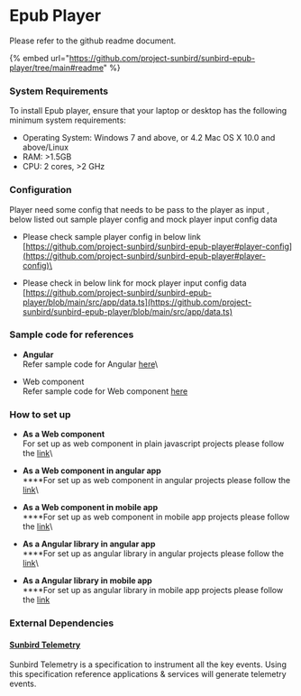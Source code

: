 # Epub Player

Please refer to the github readme document.

{% embed url="https://github.com/project-sunbird/sunbird-epub-player/tree/main#readme" %}

### System Requirements <a href="#system-requirements" id="system-requirements"></a>

To install Epub player, ensure that your laptop or desktop has the following minimum system requirements:

* Operating System: Windows 7 and above, or 4.2 Mac OS X 10.0 and above/Linux
* RAM: >1.5GB
* CPU: 2 cores, >2 GHz

### Configuration

Player need some config that needs to be pass to the player as input , below listed out sample player config and mock player input config data

* Please check sample player config in below link\
  [https://github.com/project-sunbird/sunbird-epub-player#player-config](https://github.com/project-sunbird/sunbird-epub-player#player-config)\

* Please check in below link for mock player input config data\
  [https://github.com/project-sunbird/sunbird-epub-player/blob/main/src/app/data.ts](https://github.com/project-sunbird/sunbird-epub-player/blob/main/src/app/data.ts)

### Sample code for references

* **Angular** \
  Refer sample code for Angular  [here](https://github.com/project-sunbird/sunbird-epub-player)\

* Web component \
  Refer sample code for Web component  [here](https://github.com/project-sunbird/sunbird-epub-player/blob/main/web-component/index.html)

### How to set up

* **As a  Web component** \
  For set up as web  component in plain javascript projects please follow the  [link](https://github.com/project-sunbird/sunbird-epub-player/tree/release-5.3.0#use-as-web-components)\

* **As a  Web component in angular app**\
  ****For set up as web  component in angular  projects please follow the  [link](https://github.com/project-sunbird/sunbird-epub-player/tree/release-5.3.0#use-as-web-components)\

* **As a  Web component in mobile app**\
  ****For set up as web  component in mobile app  projects please follow the  [link](https://github.com/project-sunbird/sunbird-epub-player/tree/release-5.3.0#use-as-web-component-in-mobile-app)\

* **As a  Angular library in angular app**\
  ****For set up as angular library in angular  projects please follow the  [link](https://github.com/project-sunbird/sunbird-epub-player/tree/release-5.3.0#use-as-web-components)\

* **As a  Angular library in mobile app**\
  ****For set up as angular library in  mobile app projects please follow the  [link](https://github.com/project-sunbird/sunbird-epub-player/tree/release-5.3.0#use-as-angular-library-in-mobile-app)

### External Dependencies

#### [Sunbird Telemetry](https://telemetry.sunbird.org/)

Sunbird Telemetry is a specification to instrument all the key events. Using this specification reference applications & services will generate telemetry events.

####
